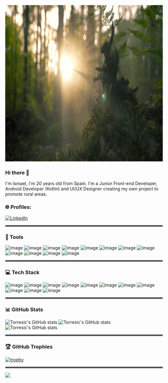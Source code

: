 <img src="https://github.com/Torresic/Torresic/blob/main/giphy.gif" width="100%" height="500"/>

### Hi there 👋
I'm Ismael, I'm 20 years old from Spain.
I'm a Junior Front-end Developer, Android Developer (Kotlin) and UI/UX Designer creating my own project to promote rural areas.

### 🌐 Profiles:

[![LinkedIn](https://img.shields.io/badge/LinkedIn-%230077B5.svg?logo=linkedin&logoColor=white)](https://www.linkedin.com/in/ismaelcaballerotorres/) 

<hr style="border:2px solid #666666">

### 🔧 Tools

![image](https://img.shields.io/badge/Figma-F24E1E?style=for-the-badge&logo=figma&logoColor=white) ![image](https://img.shields.io/badge/Adobe%20Photoshop-31A8FF?style=for-the-badge&logo=Adobe%20Photoshop&logoColor=black) ![image](https://img.shields.io/badge/Adobe%20Illustrator-FF9A00?style=for-the-badge&logo=adobe%20illustrator&logoColor=white) ![image](https://img.shields.io/badge/Adobe%20Lightroom-31A8FF?style=for-the-badge&logo=Adobe%20Lightroom&logoColor=white) ![image](https://img.shields.io/badge/Adobe%20after%20affects-CF96FD?style=for-the-badge&logo=Adobe%20after%20effects&logoColor=393665)
![image](https://img.shields.io/badge/Visual_Studio_Code-0078D4?style=for-the-badge&logo=visual%20studio%20code&logoColor=whit) ![image](https://img.shields.io/badge/Android_Studio-3DDC84?style=for-the-badge&logo=android-studio&logoColor=white) ![image](https://img.shields.io/badge/Sourcetree-0052CC?style=for-the-badge&logo=Sourcetree&logoColor=white) ![image](https://img.shields.io/badge/GIT-E44C30?style=for-the-badge&logo=git&logoColor=white) ![image](https://img.shields.io/badge/Slack-4A154B?style=for-the-badge&logo=slack&logoColor=white) ![image](https://img.shields.io/badge/Postman-FF6C37?style=for-the-badge&logo=Postman&logoColor=white) ![image](https://img.shields.io/badge/Trello-0052CC?style=for-the-badge&logo=trello&logoColor=white)

<hr style="border:2px solid #666666">

### 💻 Tech Stack

![image](https://img.shields.io/badge/HTML5-E34F26?style=for-the-badge&logo=html5&logoColor=white) ![image](https://img.shields.io/badge/CSS3-1572B6?style=for-the-badge&logo=css3&logoColor=white) ![image](https://img.shields.io/badge/Tailwind_CSS-38B2AC?style=for-the-badge&logo=tailwind-css&logoColor=white) ![image](https://img.shields.io/badge/styled--components-DB7093?style=for-the-badge&logo=styled-components&logoColor=white) ![image](https://img.shields.io/badge/Sass-CC6699?style=for-the-badge&logo=sass&logoColor=white) ![image](https://img.shields.io/badge/JavaScript-323330?style=for-the-badge&logo=javascript&logoColor=F7DF1E) 
![image](https://img.shields.io/badge/json-5E5C5C?style=for-the-badge&logo=json&logoColor=white) ![image](https://img.shields.io/badge/React-20232A?style=for-the-badge&logo=react&logoColor=61DAFB) ![image](https://img.shields.io/badge/Vue.js-35495E?style=for-the-badge&logo=vuedotjs&logoColor=4FC08D) ![image](https://img.shields.io/badge/Kotlin-0095D5?&style=for-the-badge&logo=kotlin&logoColor=white) ![image](https://img.shields.io/badge/TypeScript-007ACC?style=for-the-badge&logo=typescript&logoColor=white)

<hr style="border:2px solid #666666">

### 📊 GitHub Stats

![Torresic's GitHub stats](https://github-readme-stats.vercel.app/api?username=Torresic&show_icons=true&theme=dracula)
![Torresic's GitHub stats](https://github-readme-streak-stats.herokuapp.com/?user=Torresic&theme=dracula&hide_border=true)<br/>
![Torresic's GitHub stats](https://github-readme-stats.vercel.app/api/top-langs/?username=Torresic&theme=dracula&hide_border=true&include_all_commits=true&count_private=true&layout=compact)

<hr style="border:2px solid #666666">

### 🏆 GitHub Trophies

[![trophy](https://github-profile-trophy.vercel.app/?username=Torresic&no-frame=true&theme=dracula&margin-w=30)](https://github.com/Torresic/github-profile-trophy)

<hr style="border:2px solid #666666">

[![](https://visitcount.itsvg.in/api?id=Torresic&label=Profile%20Views&color=6&icon=5&pretty=false)](https://visitcount.itsvg.in)
